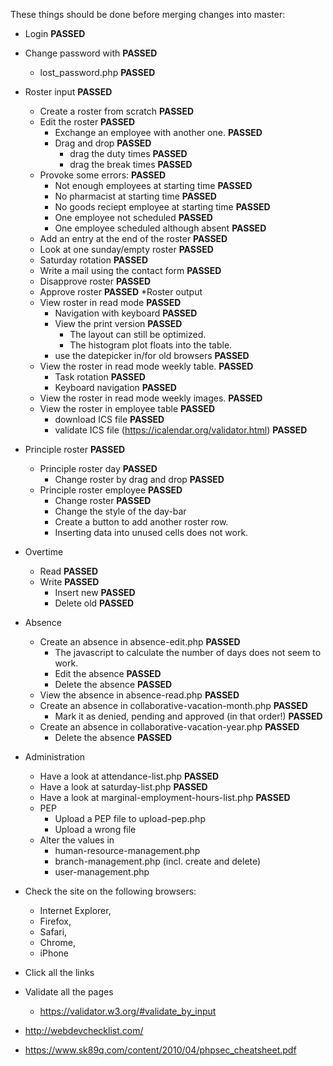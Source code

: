 These things should be done before merging changes into master:

* Login								__PASSED__	
* Change password with						__PASSED__
  * lost_password.php						__PASSED__	

* Roster input							__PASSED__
  * Create a roster from scratch				__PASSED__	
  * Edit the roster						__PASSED__
    * Exchange an employee with another one.			__PASSED__
    * Drag and drop						__PASSED__
      *	drag the duty times					__PASSED__
      * drag the break times					__PASSED__
  * Provoke some errors:					__PASSED__
    * Not enough employees at starting time			__PASSED__	
    * No pharmacist at starting time				__PASSED__
    * No goods reciept employee at starting time		__PASSED__	
    * One employee not scheduled				__PASSED__
    * One employee scheduled although absent			__PASSED__
  * Add an entry at the end of the roster			__PASSED__
  * Look at one sunday/empty roster				__PASSED__
  * Saturday rotation						__PASSED__
  * Write a mail using the contact form				__PASSED__
  * Disapprove roster						__PASSED__
  * Approve roster						__PASSED__
*Roster output
  * View roster in read mode					__PASSED__
    * Navigation with keyboard					__PASSED__
    * View the print version					__PASSED__
      - The layout can still be optimized.
      - The histogram plot floats into the table.
    * use the datepicker in/for old browsers				__PASSED__
  * View the roster in read mode weekly table.				__PASSED__
    * Task rotation							__PASSED__
    * Keyboard navigation						__PASSED__
  * View the roster in read mode weekly images.				__PASSED__
  * View the roster in employee table					__PASSED__
    * download ICS file							__PASSED__
    * validate ICS file (https://icalendar.org/validator.html)		__PASSED__

* Principle roster							__PASSED__
  * Principle roster day						__PASSED__	
    * Change roster by drag and drop					__PASSED__
  * Principle roster employee						__PASSED__
    * Change roster							__PASSED__
    - Change the style of the day-bar
    - Create a button to add another roster row.
    - Inserting data into unused cells does not work.
* Overtime								
  * Read								__PASSED__
  * Write								__PASSED__
    * Insert new							__PASSED__
    * Delete old							__PASSED__

* Absence
  * Create an absence in absence-edit.php				__PASSED__
    - The javascript to calculate the number of days does not seem to work.
    * Edit the absence							__PASSED__
    * Delete the absence						__PASSED__
  * View the absence in absence-read.php				__PASSED__
  * Create an absence in collaborative-vacation-month.php 		__PASSED__
    * Mark it as denied, pending and approved (in that order!)		__PASSED__
  * Create an absence in collaborative-vacation-year.php		__PASSED__
    * Delete the absence						__PASSED__
* Administration
  * Have a look at attendance-list.php					__PASSED__
  * Have a look at saturday-list.php					__PASSED__
  * Have a look at marginal-employment-hours-list.php			__PASSED__
  * PEP
    * Upload a PEP file to upload-pep.php								
    * Upload a wrong file						
  * Alter the values in 
    * human-resource-management.php					
    * branch-management.php (incl. create and delete) 			
    * user-management.php						

* Check the site on the following browsers:
  * Internet Explorer,
  * Firefox,
  * Safari,
  * Chrome,
  * iPhone

* Click all the links
* Validate all the pages
  * https://validator.w3.org/#validate_by_input
* http://webdevchecklist.com/
* https://www.sk89q.com/content/2010/04/phpsec_cheatsheet.pdf

